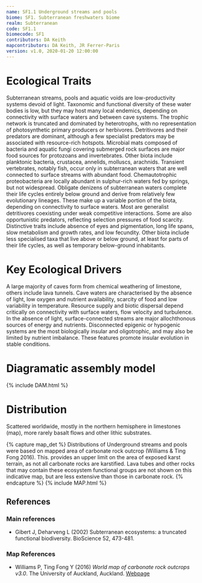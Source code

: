 ```yaml
---
name: SF1.1 Underground streams and pools
biome: SF1. Subterranean freshwaters biome
realm: Subterranean
code: SF1.1
biomecode: SF1
contributors: DA Keith
mapcontributors: DA Keith, JR Ferrer-Paris
version: v1.0, 2020-01-20 12:00:00
---
```

# Ecological Traits
 

Subterranean streams, pools and aquatic voids are low-productivity systems devoid of light. Taxonomic and functional diversity of these water bodies is low, but they may host many local endemics, depending on connectivity with surface waters and between cave systems. The trophic network is truncated and dominated by heterotrophs, with no representation of photosynthetic primary producers or herbivores. Detritivores and their predators are dominant, although a few specialist predators may be associated with resource-rich hotspots. Microbial mats composed of bacteria and aquatic fungi covering submerged rock surfaces are major food sources for protozoans and invertebrates. Other biota include planktonic bacteria, crustacea, annelids, molluscs, arachnids. Transient vertebrates, notably fish, occur only in subterranean waters that are well connected to surface streams with abundant food. Chemautotrophic proteobacteria are locally abundant in sulphur-rich waters fed by springs, but not widespread. Obligate denizens of subterranean waters complete their life cycles entirely below ground and derive from relatively few evolutionary lineages. These make up a variable portion of the biota, depending on connectivity to surface waters. Most are generalist detritivores coexisting under weak competitive interactions. Some are also opportunistic predators, reflecting selection pressures of food scarcity. Distinctive traits include absence of eyes and pigmentation, long life spans, slow metabolism and growth rates, and low fecundity. Other biota include less specialised taxa that live above or below ground, at least  for parts of their life cycles, as well as temporary below-ground inhabitants.

 
# Key Ecological Drivers
 

A large majority of caves form from chemical weathering of limestone, others include lava tunnels. Cave waters are characterised by the absence of light, low oxygen and nutrient availability, scarcity of food and low variability in temperature. Resource supply and biotic dispersal depend critically on connectivity with surface waters, flow velocity and turbulence. In the absence of light, surface-connected streams are major allochthonous sources of energy and nutrients. Disconnected epigenic or hypogenic systems are the most biologically insular and oligotrophic, and may also be limited by nutrient imbalance. These features promote insular evolution in stable conditions.

 
# Diagramatic assembly model
 
{% include DAM.html %}
 
# Distribution
 

Scattered worldwide, mostly in the northern hemisphere in limestones (map), more rarely basalt flows and other lithic substrates.


{% capture map_det %}
Distributions of Underground streams and pools were based on mapped area of carbonate rock outcrop (Williams & Ting Fong 2016). This. provides an upper limit on the area of exposed karst terrain, as not all carbonate rocks are karstified. Lava tubes and other rocks that may contain these ecosystem functional groups are not shown on this indicative map, but are less extensive than those in carbonate rock.
{% endcapture %}
{% include MAP.html %}

## References
### Main references
* Gibert J, Deharveng L (2002) Subterranean ecosystems: a truncated functional biodiversity. BioScience 52, 473-481.
### Map References
* Williams P, Ting Fong Y (2016) *World map of carbonate rock outcrops v3.0*. The University of Auckland, Auckland. [Webpage](https://www.fos.auckland.ac.nz/our_research/karst/)
